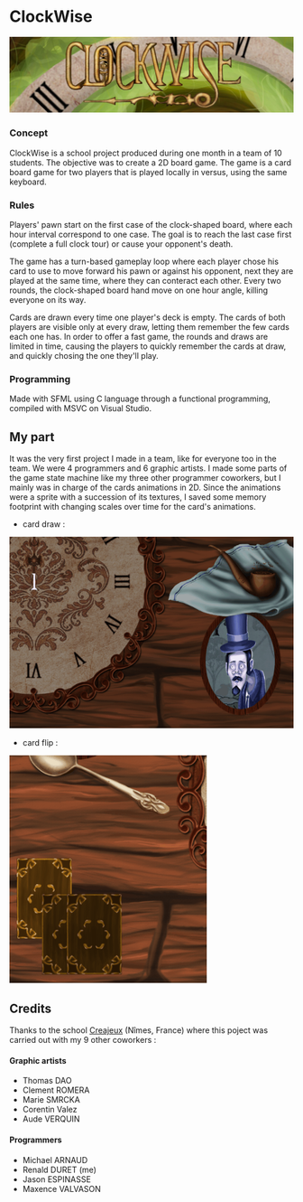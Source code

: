 # ClockWise
![title]

### Concept
ClockWise is a school project produced during one month in a team of 10 students. The objective was to create a 2D board game.
The game is a card board game for two players that is played locally in versus, using the same keyboard.


### Rules
Players' pawn start on the first case of the clock-shaped board, where each hour interval correspond to one case. The goal is to reach the last case first (complete a full clock tour) or cause your opponent's death.

The game has a turn-based gameplay loop where each player chose his card to use to move forward his pawn or against his opponent, next they are played at the same time, where they can conteract each other. Every two rounds, the clock-shaped board hand move on one hour angle, killing everyone on its way.

Cards are drawn every time one player's deck is empty. The cards of both players are visible only at every draw, letting them remember the few cards each one has.
In order to offer a fast game, the rounds and draws are limited in time, causing the players to quickly remember the cards at draw, and quickly chosing the one they'll play.


### Programming
Made with SFML using C language through a functional programming, compiled with MSVC on Visual Studio.


## My part

It was the very first project I made in a team, like for everyone too in the team. We were 4 programmers and 6 graphic artists.
I made some parts of the game state machine like my three other programmer coworkers, but I mainly was in charge of the cards animations in 2D.
Since the animations were a sprite with a succession of its textures, I saved some memory footprint with changing scales over time for the card's animations.
- card draw : 

![card_draw]
- card flip :

![card_flip]

## Credits

Thanks to the school [Creajeux](https://www.creajeux.fr/) (Nîmes, France) where this poject was carried out with my 9 other coworkers :

#### Graphic artists
- Thomas DAO
- Clement ROMERA
- Marie SMRCKA
- Corentin Valez
- Aude VERQUIN

#### Programmers
- Michael ARNAUD
- Renald DURET (me)
- Jason ESPINASSE
- Maxence VALVASON


<!-- MEDIA FILES -------------------------------------------------------------------------------------------->
[title]: ClockWise_title.JPG
[card_draw]: ClockWise_card_draw.gif
[card_flip]: ClockWise_card_flip.gif

